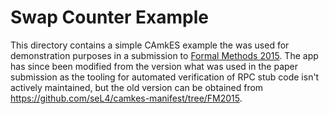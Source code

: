 <!--
     Copyright 2017, Data61, CSIRO (ABN 41 687 119 230)

     SPDX-License-Identifier: CC-BY-SA-4.0
-->

# Swap Counter Example

This directory contains a simple CAmkES example the was used for demonstration
purposes in a submission to [Formal Methods 2015](http://fm2015.ifi.uio.no/).
The app has since been modified from the version what was used in the paper submission as
the tooling for automated verification of RPC stub code isn't actively maintained,
but the old version can be obtained from https://github.com/seL4/camkes-manifest/tree/FM2015.
